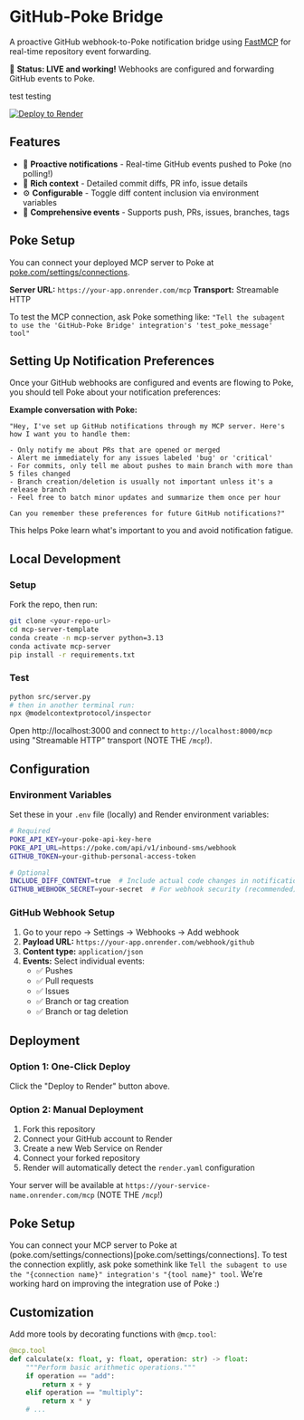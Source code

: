 # GitHub-Poke Bridge

A proactive GitHub webhook-to-Poke notification bridge using [FastMCP](https://github.com/jlowin/fastmcp) for real-time repository event forwarding.

🚀 **Status: LIVE and working!** Webhooks are configured and forwarding GitHub events to Poke.

test testing

[![Deploy to Render](https://render.com/images/deploy-to-render-button.svg)](https://render.com/deploy?repo=https://github.com/aeastr/github-poke-bridge)

## Features

- 🚀 **Proactive notifications** - Real-time GitHub events pushed to Poke (no polling!)
- 📝 **Rich context** - Detailed commit diffs, PR info, issue details
- ⚙️ **Configurable** - Toggle diff content inclusion via environment variables
- 🌿 **Comprehensive events** - Supports push, PRs, issues, branches, tags

## Poke Setup

You can connect your deployed MCP server to Poke at [poke.com/settings/connections](https://poke.com/settings/connections).

**Server URL:** `https://your-app.onrender.com/mcp`
**Transport:** Streamable HTTP

To test the MCP connection, ask Poke something like:
`"Tell the subagent to use the 'GitHub-Poke Bridge' integration's 'test_poke_message' tool"`

## Setting Up Notification Preferences

Once your GitHub webhooks are configured and events are flowing to Poke, you should tell Poke about your notification preferences:

**Example conversation with Poke:**
```
"Hey, I've set up GitHub notifications through my MCP server. Here's how I want you to handle them:

- Only notify me about PRs that are opened or merged
- Alert me immediately for any issues labeled 'bug' or 'critical'
- For commits, only tell me about pushes to main branch with more than 5 files changed
- Branch creation/deletion is usually not important unless it's a release branch
- Feel free to batch minor updates and summarize them once per hour

Can you remember these preferences for future GitHub notifications?"
```

This helps Poke learn what's important to you and avoid notification fatigue.

## Local Development

### Setup

Fork the repo, then run:

```bash
git clone <your-repo-url>
cd mcp-server-template
conda create -n mcp-server python=3.13
conda activate mcp-server
pip install -r requirements.txt
```

### Test

```bash
python src/server.py
# then in another terminal run:
npx @modelcontextprotocol/inspector
```

Open http://localhost:3000 and connect to `http://localhost:8000/mcp` using "Streamable HTTP" transport (NOTE THE `/mcp`!).

## Configuration

### Environment Variables

Set these in your `.env` file (locally) and Render environment variables:

```bash
# Required
POKE_API_KEY=your-poke-api-key-here
POKE_API_URL=https://poke.com/api/v1/inbound-sms/webhook
GITHUB_TOKEN=your-github-personal-access-token

# Optional
INCLUDE_DIFF_CONTENT=true  # Include actual code changes in notifications
GITHUB_WEBHOOK_SECRET=your-secret  # For webhook security (recommended)
```

### GitHub Webhook Setup

1. Go to your repo → Settings → Webhooks → Add webhook
2. **Payload URL:** `https://your-app.onrender.com/webhook/github`
3. **Content type:** `application/json`
4. **Events:** Select individual events:
   - ✅ Pushes
   - ✅ Pull requests
   - ✅ Issues
   - ✅ Branch or tag creation
   - ✅ Branch or tag deletion

## Deployment

### Option 1: One-Click Deploy
Click the "Deploy to Render" button above.

### Option 2: Manual Deployment
1. Fork this repository
2. Connect your GitHub account to Render
3. Create a new Web Service on Render
4. Connect your forked repository
5. Render will automatically detect the `render.yaml` configuration

Your server will be available at `https://your-service-name.onrender.com/mcp` (NOTE THE `/mcp`!)

## Poke Setup

You can connect your MCP server to Poke at (poke.com/settings/connections)[poke.com/settings/connections].
To test the connection explitly, ask poke somethink like `Tell the subagent to use the "{connection name}" integration's "{tool name}" tool`.
We're working hard on improving the integration use of Poke :)


## Customization

Add more tools by decorating functions with `@mcp.tool`:

```python
@mcp.tool
def calculate(x: float, y: float, operation: str) -> float:
    """Perform basic arithmetic operations."""
    if operation == "add":
        return x + y
    elif operation == "multiply":
        return x * y
    # ...
```
